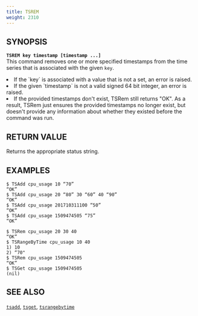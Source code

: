 ```yaml
---
title: TSREM
weight: 2310
---
```


## SYNOPSIS
<b>`TSREM key timestamp [timestamp ...]`</b><br>
This command removes one or more specified timestamps from the time series that is associated with the given `key`.
<li>If the `key` is associated with a value that is not a set, an error is raised.</li>
<li>If the given `timestamp` is not a valid signed 64 bit integer, an error is raised.</li>
<li>If the provided timestamps don't exist, TSRem still returns "OK". As a result, TSRem just
ensures the provided timestamps no longer exist, but doesn't provide any information about whether
they existed before the command was run.</li>

## RETURN VALUE
Returns the appropriate status string.

## EXAMPLES
```
$ TSAdd cpu_usage 10 “70”
“OK”
$ TSAdd cpu_usage 20 “80” 30 “60” 40 “90”
“OK”
$ TSAdd cpu_usage 201710311100 “50”
“OK”
$ TSAdd cpu_usage 1509474505 “75”
“OK”

$ TSRem cpu_usage 20 30 40
“OK”
$ TSRangeByTime cpu_usage 10 40
1) 10 
2) “70"
$ TSRem cpu_usage 1509474505
“OK”
$ TSGet cpu_usage 1509474505
(nil)
```

## SEE ALSO
[`tsadd`](../tsadd/), [`tsget`](../tsget/), [`tsrangebytime`](../tsrangebytime/)
